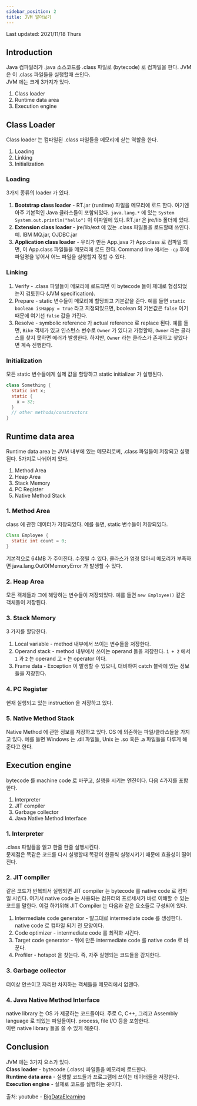 ```yaml
---
sidebar_position: 2
title: JVM 알아보기
---
```

Last updated: 2021/11/18 Thurs

## Introduction
Java 컴파일러가 .java 소스코드를 .class 파일로 (bytecode) 로 컴파일을 한다. JVM 은 이 .class 파일들을 실행할때 쓰인다.  
JVM 에는 크게 3가지가 있다.
1. Class loader
2. Runtime data area
3. Execution engine

## Class Loader
Class loader 는 컴파일된 .class 파일들을 메모리에 싣는 역할을 한다. 
1. Loading
2. Linking
3. Initialization

### Loading
3가지 종류의 loader 가 있다.
1. **Bootstrap class loader** - RT.jar (runtime) 파일을 메모리에 로드 한다. 여기엔 아주 기본적인 Java 클라스들이 포함되있다. `java.lang.*` 에 있는 `System` `System.out.println("hello")` 이 이파일에 있다. RT.jar 은 jre/lib 폴더에 있다.  
2. **Extension class loader** - jre/lib/ext 에 있는 .class 파일들을 로드할떄 쓰인다. 예. IBM MQ.jar, OJDBC.jar 
3. **Application class loader** - 우리가 만든 App.java 가 App.class 로 컴파일 되면, 이 App.class 파일들을 메모리에 로드 한다. Command line 에서는 `-cp` 후에 파일명을 넣어서 어느 파일을 실행할지 정할 수 있다.  

### Linking
1. Verify - .class 파일들이 메모리에 로드되면 이 bytecode 들이 제대로 형성되었는지 검토한다 (JVM specification).
2. Prepare - static 변수들이 메모리에 할당되고 기본값을 준다. 예를 들면 `static boolean isHappy = true` 라고 지정되있으면, boolean 의 기본값은 `false` 이기 때문에 여기선 `false` 값을 가진다.
3. Resolve - symbolic reference 가 actual reference 로 replace 된다. 예를 들면, `Bike` 객체가 있고 인스턴스 변수로 `Owner` 가 있다고 가정할때, `Owner` 라는 클라스를 찾지 못하면 에러가 발생한다. 하지만, `Owner` 라는 클라스가 존재하고 찾았다면 계속 진행한다.

### Initialization
모든 static 변수들에게 실제 값을 할당하고 static initializer 가 실행된다.
```java
class Something {
  static int x;
  static {
    x = 32;
  }
  // other methods/constructors
}
```

## Runtime data area
Runtime data area 는 JVM 내부에 있는 메모리로써, .class 파일들이 저장되고 실행된다. 5가지로 나뉘어져 있다.
1. Method Area 
2. Heap Area
3. Stack Memory
4. PC Register
5. Native Method Stack

### 1. Method Area
class 에 관한 데이터가 저장되있다. 예를 들면, static 변수들이 저장되있다.
```java
Class Employee {
  static int count = 0;
}
```
기본적으로 64MB 가 주어진다. 수정될 수 있다. 클라스가 엄청 많아서 메모리가 부족하면 java.lang.OutOfMemoryError 가 발생할 수 있다.

### 2. Heap Area
모든 객체들과 그에 해당하는 변수들이 저장되있다. 예를 들면 `new Employee()` 같은 객체들이 저장된다.

### 3. Stack Memory
3 가지를 할당한다.
1. Local variable - method 내부에서 쓰이는 변수들을 저장한다.
2. Operand stack - method 내부에서 쓰이는 operand 들을 저장한다. `1 + 2` 에서 `1` 과 `2` 는 operand 고 `+` 는 operator 이다.
3. Frame data - Exception 이 발생할 수 있으니, 대비하여 catch 블락에 있는 정보들을 저장한다.

### 4. PC Register
현재 실행되고 있는 instruction 을 저장하고 있다.

### 5. Native Method Stack
Native Method 에 관한 정보를 저장하고 있다. OS 에 의존하는 파일/클라스들을 가지고 있다. 예를 들면 Windows 는 .dll 파일들, Unix 는 .so 혹은 .a 파일들을 다루게 해준다고 한다.

## Execution engine
bytecode 를 machine code 로 바꾸고, 실행을 시키는 엔진이다. 다음 4가지를 포함한다. 
1. Interpreter
2. JIT compiler
3. Garbage collector
4. Java Native Method Interface

### 1. Interpreter
.class 파일들을 읽고 한줄 한줄 실행시킨다.  
문제점은 똑같은 코드를 다시 실행할때 똑같이 한줄씩 실행시키기 때문에 효율성이 떨어진다.

### 2. JIT compiler
같은 코드가 반복되서 실행되면 JIT compiler 는 bytecode 를 native code 로 컴파일 시킨다. 여기서 native code 는 사용되는 컴퓨터의 프로세서가 바로 이해할 수 있는 코드를 말한다. 이걸 하기위해 JIT Compiler 는 다음과 같은 요소들로 구성되어 있다.
1. Intermediate code generator - 말그대로 intermediate code 를 생성한다. native code 로 컴파일 되기 전 모양이다.
2. Code optimizer - intermediate code 를 최적화 시킨다.
3. Target code generator - 위에 만든 intermediate code 를 native code 로 바꾼다.
4. Profiler - hotspot 을 찾는다. 즉, 자주 실행되는 코드들을 감지한다.

### 3. Garbage collector
더이상 안쓰이고 자리만 차지하는 객체들을 메모리에서 없앤다.

### 4. Java Native Method Interface
native library 는 OS 가 제공하는 코드들이다. 주로 C, C++, 그리고 Assembly language 로 되있는 파일들이다. process, file I/O 등을 포함한다.  
이런 native library 들을 쓸 수 있게 해준다.

## Conclusion
JVM 에는 3가지 요소가 있다.  
**Class loader** - bytecode (.class) 파일들을 메모리에 로드한다.  
**Runtime data area** - 실행할 코드들과 프로그램에 쓰이는 데이터들을 저장한다.  
**Execution engine** - 실제로 코드를 실행하는 곳이다.  

출처:
youtube - [BigDataElearning](https://www.youtube.com/watch?v=QHIWkwxs0AI) 